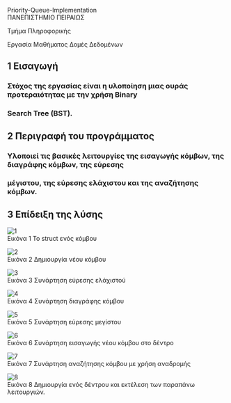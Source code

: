 Priority-Queue-Implementation <br>
ΠΑΝΕΠΙΣΤΗΜΙΟ ΠΕΙΡΑΙΩΣ


Τμήμα Πληροφορικής


Εργασία Μαθήματος Δομές Δεδομένων


## 1 Εισαγωγή

### Στόχος της εργασίας είναι η υλοποίηση μιας ουράς προτεραιότητας με την χρήση Binary

### Search Tree (BST).

## 2 Περιγραφή του προγράμματος

### Υλοποιεί τις βασικές λειτουργίες της εισαγωγής κόμβων, της διαγράφης κόμβων, της εύρεσης

### μέγιστου, της εύρεσης ελάχιστου και της αναζήτησης κόμβων.

## 3 Επίδειξη της λύσης

![1](https://user-images.githubusercontent.com/52785685/101363975-b2c85000-38aa-11eb-99d3-b9f254666fff.png) <br>
  Εικόνα 1 Το struct ενός κόμβου

![2](https://user-images.githubusercontent.com/52785685/101364033-c70c4d00-38aa-11eb-9bc1-8f9756e8d50c.png)<br>
Εικόνα 2 Δημιουργία νέου κόμβου


![3](https://user-images.githubusercontent.com/52785685/101364040-ca9fd400-38aa-11eb-8f75-3bf9ac13abb0.png)<br>
Εικόνα 3 Συνάρτηση εύρεσης ελάχιστού

![4](https://user-images.githubusercontent.com/52785685/101364042-ca9fd400-38aa-11eb-8862-c9ccd239a575.png)<br>
Εικόνα 4 Συνάρτηση διαγράφης κόμβου

![5](https://user-images.githubusercontent.com/52785685/101364044-cb386a80-38aa-11eb-845f-0555b7d5c132.png)<br>
Εικόνα 5 Συνάρτηση εύρεσης μεγίστου

![6](https://user-images.githubusercontent.com/52785685/101364045-cb386a80-38aa-11eb-8f0f-acf0436e3949.png)<br>
Εικόνα 6 Συνάρτηση εισαγωγής νέου κόμβου στο δέντρο

![7](https://user-images.githubusercontent.com/52785685/101364046-cbd10100-38aa-11eb-9582-541b97a81339.png)<br>
Εικόνα 7 Συνάρτηση αναζήτησης κόμβου με χρήση αναδρομής

![8](https://user-images.githubusercontent.com/52785685/101364047-cbd10100-38aa-11eb-8a06-dcd3625f2fca.png)<br>
Εικόνα 8 Δημιουργία ενός δέντρου και εκτέλεση των παραπάνω λειτουργιών.

